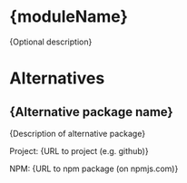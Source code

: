# {moduleName}

{Optional description}

# Alternatives

## {Alternative package name}

{Description of alternative package}

Project: {URL to project (e.g. github)}

NPM: {URL to npm package (on npmjs.com)}
